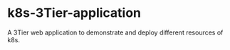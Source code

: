 # k8s-3Tier-application
A 3Tier web application to demonstrate and deploy different resources of k8s.
